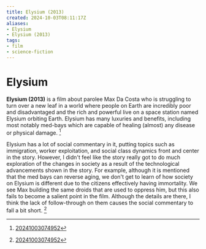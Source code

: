 ```yaml
---
title: Elysium (2013)
created: 2024-10-03T08:11:17Z
aliases:
- Elysium
- Elysium (2013)
tags:
- film
- science-fiction
---
```


# Elysium

**Elysium (2013)** is a film about parolee Max Da Costa who is struggling to turn over a new leaf in a world where people on Earth are incredibly poor and disadvantaged and the rich and powerful live on a space station named Elysium orbiting Earth. Elysium has many luxuries and benefits, including most notably med-bays which are capable of healing (almost) any disease or physical damage. [^1]

Elysium has a lot of social commentary in it, putting topics such as immigration, worker exploitation, and social class dynamics front and center in the story. However, I didn't feel like the story really got to do much exploration of the changes in society as a result of the technological advancements shown in the story. For example, although it is mentioned that the med bays can reverse aging, we don't get to learn of how society on Elysium is different due to the citizens effectively having immortality. We see Max building the same droids that are used to oppress him, but this also fails to become a salient point in the film. Although the details are there, I think the lack of follow-through on them causes the social commentary to fall a bit short. [^1]

[^1]: [20241003074952](../entries/20241003074952.md)
